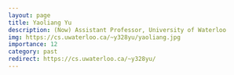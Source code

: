 ```yaml
---
layout: page
title: Yaoliang Yu
description: (Now) Assistant Professor, University of Waterloo
img: https://cs.uwaterloo.ca/~y328yu/yaoliang.jpg
importance: 12
category: past
redirect: https://cs.uwaterloo.ca/~y328yu/
---
```

